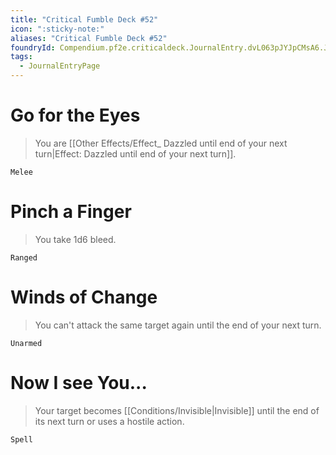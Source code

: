 ```yaml
---
title: "Critical Fumble Deck #52"
icon: ":sticky-note:"
aliases: "Critical Fumble Deck #52"
foundryId: Compendium.pf2e.criticaldeck.JournalEntry.dvL063pJYJpCMsA6.JournalEntryPage.R9KUWluXi5sFMfii
tags:
  - JournalEntryPage
---
```

# Go for the Eyes

> You are [[Other Effects/Effect\_ Dazzled until end of your next turn|Effect: Dazzled until end of your next turn]].

`Melee`

# Pinch a Finger

> You take 1d6 bleed.

`Ranged`

# Winds of Change

> You can't attack the same target again until the end of your next turn.

`Unarmed`

# Now I see You...

> Your target becomes [[Conditions/Invisible|Invisible]] until the end of its next turn or uses a hostile action.

`Spell`